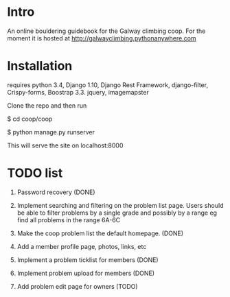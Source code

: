# Intro

An online bouldering guidebook for the Galway climbing coop. For the moment 
it is hosted at http://galwayclimbing.pythonanywhere.com


# Installation


requires python 3.4, Django 1.10, Django Rest Framework, django-filter, Crispy-forms, Boostrap 3.3. jquery, imagemapster

Clone the repo and 
then run 

$ cd coop/coop

$ python manage.py runserver 

This will serve the site on localhost:8000

# TODO list

1. Password recovery (DONE)

2. Implement searching and filtering on the problem list page. 
Users should be able to filter problems by a single grade and 
possibly by a range eg find all problems in the range 6A-6C 

3. Make the coop problem list the default homepage. (DONE)

4. Add a member profile page, photos, links, etc

5. Implement a problem ticklist for members (DONE)

6. Implement problem upload for members (DONE)

7. Add problem edit page for owners (TODO)
